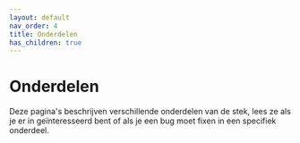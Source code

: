 ```yaml
---
layout: default
nav_order: 4
title: Onderdelen
has_children: true
---
```


# Onderdelen

Deze pagina's beschrijven verschillende onderdelen van de stek, lees ze als je er in geïnteresseerd bent of als je een bug moet fixen in een specifiek onderdeel.
